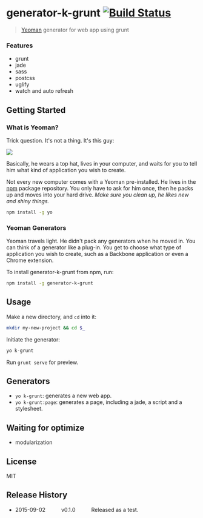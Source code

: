 # generator-k-grunt [![Build Status](https://secure.travis-ci.org/kreja/generator-k-grunt.png?branch=master)](https://travis-ci.org/kreja/generator-k-grunt)

> [Yeoman](http://yeoman.io) generator for web app using grunt 

### Features
* grunt
* jade
* sass
* postcss
* uglify
* watch and auto refresh


## Getting Started

### What is Yeoman?

Trick question. It's not a thing. It's this guy:

![](http://i.imgur.com/JHaAlBJ.png)

Basically, he wears a top hat, lives in your computer, and waits for you to tell him what kind of application you wish to create.

Not every new computer comes with a Yeoman pre-installed. He lives in the [npm](https://npmjs.org) package repository. You only have to ask for him once, then he packs up and moves into your hard drive. *Make sure you clean up, he likes new and shiny things.*

```bash
npm install -g yo
```




### Yeoman Generators

Yeoman travels light. He didn't pack any generators when he moved in. You can think of a generator like a plug-in. You get to choose what type of application you wish to create, such as a Backbone application or even a Chrome extension.

To install generator-k-grunt from npm, run:

```bash
npm install -g generator-k-grunt
```



## Usage
Make a new directory, and `cd` into it:

```bash
mkdir my-new-project && cd $_
```

Initiate the generator:

```bash
yo k-grunt
```

Run `grunt serve` for preview.




## Generators
* `yo k-grunt`: generates a new web app.
* `yo k-grunt:page`: generates a page, including a jade, a script and a stylesheet.




## Waiting for optimize
* modularization

## License

MIT

## Release History
* 2015-09-02   v0.1.0   Released as a test.











